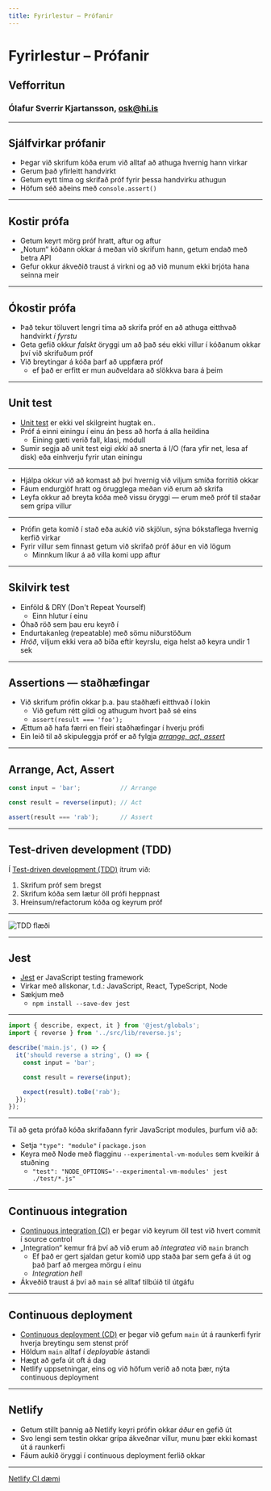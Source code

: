 ```yaml
---
title: Fyrirlestur – Prófanir
---
```


# Fyrirlestur – Prófanir

## Vefforritun

### Ólafur Sverrir Kjartansson, [osk@hi.is](mailto:osk@hi.is)

---

## Sjálfvirkar prófanir

* Þegar við skrifum kóða erum við alltaf að athuga hvernig hann virkar
* Gerum það yfirleitt handvirkt
* Getum eytt tíma og skrifað próf fyrir þessa handvirku athugun
* Höfum séð aðeins með `console.assert()`

***

## Kostir prófa

* Getum keyrt mörg próf hratt, aftur og aftur
* „Notum“ kóðann okkar á meðan við skrifum hann, getum endað með betra API
* Gefur okkur ákveðið traust á virkni og að við munum ekki brjóta hana seinna meir

***

## Ókostir prófa

* Það tekur töluvert lengri tíma að skrifa próf en að athuga eitthvað handvirkt _í fyrstu_
* Geta gefið okkur _falskt_ öryggi um að það séu ekki villur í kóðanum okkar því við skrifuðum próf
* Við breytingar á kóða þarf að uppfæra próf
  * ef það er erfitt er mun auðveldara að slökkva bara á þeim

***

## Unit test

* [Unit test](https://en.wikipedia.org/wiki/Unit_testing) er ekki vel skilgreint hugtak en..
* Próf á einni einingu í einu án þess að horfa á alla heildina
  * Eining gæti verið fall, klasi, módull
* Sumir segja að unit test eigi _ekki_ að snerta á I/O (fara yfir net, lesa af disk) eða einhverju fyrir utan einingu

***

* Hjálpa okkur við að komast að því hvernig við viljum smíða forritið okkar
* Fáum endurgjöf hratt og örugglega meðan við erum að skrifa
* Leyfa okkur að breyta kóða með vissu öryggi — erum með próf til staðar sem grípa villur

***

* Prófin geta komið í stað eða aukið við skjölun, sýna bókstaflega hvernig kerfið virkar
* Fyrir villur sem finnast getum við skrifað próf áður en við lögum
  * Minnkum líkur á að villa komi upp aftur

***

## Skilvirk test

* Einföld & DRY (Don't Repeat Yourself)
  * Einn hlutur í einu
* Óhað röð sem þau eru keyrð í
* Endurtakanleg (repeatable) með sömu niðurstöðum
* _Hröð_, viljum ekki vera að bíða eftir keyrslu, eiga helst að keyra undir 1 sek

***

## Assertions — staðhæfingar

* Við skrifum prófin okkar þ.a. þau staðhæfi eitthvað í lokin
  * Við gefum rétt gildi og athugum hvort það sé eins
  * `assert(result === 'foo');`
* Ættum að hafa færri en fleiri staðhæfingar í hverju prófi
* Ein leið til að skipuleggja próf er að fylgja [_arrange, act, assert_](http://wiki.c2.com/?ArrangeActAssert)

***

## Arrange, Act, Assert

```javascript
const input = 'bar';           // Arrange

const result = reverse(input); // Act

assert(result === 'rab');      // Assert
```

***

## Test-driven development (TDD)

Í [Test-driven development (TDD)](https://en.wikipedia.org/wiki/Test-driven_development) ítrum við:

1. Skrifum próf sem bregst
2. Skrifum kóða sem lætur öll prófi heppnast
3. Hreinsum/refactorum kóða og keyrum próf

***

![TDD flæði](img/tdd.png "Mynd: https://en.wikipedia.org/wiki/File:Test-driven_development.PNG")

***

## Jest

* [Jest](https://jestjs.io/) er JavaScript testing framework
* Virkar með allskonar, t.d.: JavaScript, React, TypeScript, Node
* Sækjum með
  * `npm install --save-dev jest`

***

```javascript
import { describe, expect, it } from '@jest/globals';
import { reverse } from '../src/lib/reverse.js';

describe('main.js', () => {
  it('should reverse a string', () => {
    const input = 'bar';

    const result = reverse(input);

    expect(result).toBe('rab');
  });
});
```

***

Til að geta prófað kóða skrifaðann fyrir JavaScript modules, þurfum við að:

* Setja `"type": "module"` í `package.json`
* Keyra með Node með flagginu `--experimental-vm-modules` sem kveikir á stuðning
  * `"test": "NODE_OPTIONS='--experimental-vm-modules' jest ./test/*.js"`

---

## Continuous integration

* [Continuous integration (CI)](https://en.wikipedia.org/wiki/Continuous_integration) er þegar við keyrum öll test við hvert commit í source control
* „Integration“ kemur frá því að við erum að _integratea_ við `main` branch
  * Ef það er gert sjaldan getur komið upp staða þar sem gefa á út og það þarf að mergea mörgu í einu
  * _Integration hell_
* Ákveðið traust á því að `main` sé alltaf tilbúið til útgáfu

***

## Continuous deployment

* [Continuous deployment (CD)](https://en.wikipedia.org/wiki/Continuous_deployment) er þegar við gefum `main` út á raunkerfi fyrir hverja breytingu sem stenst próf
* Höldum `main` alltaf í _deployable_ ástandi
* Hægt að gefa út oft á dag
* Netlify uppsetningar, eins og við höfum verið að nota þær, nýta continuous deployment

***

## Netlify

* Getum stillt þannig að Netlify keyri prófin okkar _áður_ en gefið út
* Svo lengi sem testin okkar grípa ákveðnar villur, munu þær ekki komast út á raunkerfi
* Fáum aukið öryggi í continuous deployment ferlið okkar

***

[Netlify CI dæmi](https://github.com/vefforritun/vef1-2021-netlify-ci)

